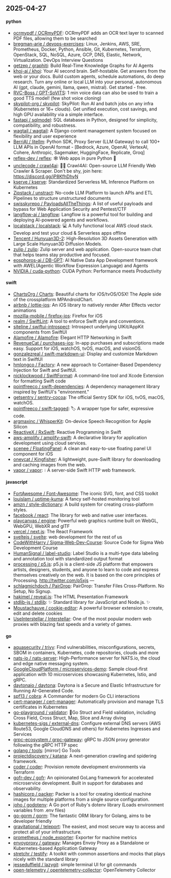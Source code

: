 ## 2025-04-27

#### python
* [ocrmypdf / OCRmyPDF](https://github.com/ocrmypdf/OCRmyPDF): OCRmyPDF adds an OCR text layer to scanned PDF files, allowing them to be searched
* [bregman-arie / devops-exercises](https://github.com/bregman-arie/devops-exercises): Linux, Jenkins, AWS, SRE, Prometheus, Docker, Python, Ansible, Git, Kubernetes, Terraform, OpenStack, SQL, NoSQL, Azure, GCP, DNS, Elastic, Network, Virtualization. DevOps Interview Questions
* [getzep / graphiti](https://github.com/getzep/graphiti): Build Real-Time Knowledge Graphs for AI Agents
* [khoj-ai / khoj](https://github.com/khoj-ai/khoj): Your AI second brain. Self-hostable. Get answers from the web or your docs. Build custom agents, schedule automations, do deep research. Turn any online or local LLM into your personal, autonomous AI (gpt, claude, gemini, llama, qwen, mistral). Get started - free.
* [RVC-Boss / GPT-SoVITS](https://github.com/RVC-Boss/GPT-SoVITS): 1 min voice data can also be used to train a good TTS model! (few shot voice cloning)
* [skypilot-org / skypilot](https://github.com/skypilot-org/skypilot): SkyPilot: Run AI and batch jobs on any infra (Kubernetes or 16+ clouds). Get unified execution, cost savings, and high GPU availability via a simple interface.
* [fastapi / sqlmodel](https://github.com/fastapi/sqlmodel): SQL databases in Python, designed for simplicity, compatibility, and robustness.
* [wagtail / wagtail](https://github.com/wagtail/wagtail): A Django content management system focused on flexibility and user experience
* [BerriAI / litellm](https://github.com/BerriAI/litellm): Python SDK, Proxy Server (LLM Gateway) to call 100+ LLM APIs in OpenAI format - [Bedrock, Azure, OpenAI, VertexAI, Cohere, Anthropic, Sagemaker, HuggingFace, Replicate, Groq]
* [reflex-dev / reflex](https://github.com/reflex-dev/reflex): 🕸️ Web apps in pure Python 🐍
* [unclecode / crawl4ai](https://github.com/unclecode/crawl4ai): 🚀🤖 Crawl4AI: Open-source LLM Friendly Web Crawler & Scraper. Don't be shy, join here: https://discord.gg/jP8KfhDhyN
* [kserve / kserve](https://github.com/kserve/kserve): Standardized Serverless ML Inference Platform on Kubernetes
* [Zipstack / unstract](https://github.com/Zipstack/unstract): No-code LLM Platform to launch APIs and ETL Pipelines to structure unstructured documents
* [swisskyrepo / PayloadsAllTheThings](https://github.com/swisskyrepo/PayloadsAllTheThings): A list of useful payloads and bypass for Web Application Security and Pentest/CTF
* [langflow-ai / langflow](https://github.com/langflow-ai/langflow): Langflow is a powerful tool for building and deploying AI-powered agents and workflows.
* [localstack / localstack](https://github.com/localstack/localstack): 💻 A fully functional local AWS cloud stack. Develop and test your cloud & Serverless apps offline
* [Tencent / Hunyuan3D-2](https://github.com/Tencent/Hunyuan3D-2): High-Resolution 3D Assets Generation with Large Scale Hunyuan3D Diffusion Models.
* [zulip / zulip](https://github.com/zulip/zulip): Zulip server and web application. Open-source team chat that helps teams stay productive and focused.
* [eosphoros-ai / DB-GPT](https://github.com/eosphoros-ai/DB-GPT): AI Native Data App Development framework with AWEL(Agentic Workflow Expression Language) and Agents
* [NVIDIA / cuda-python](https://github.com/NVIDIA/cuda-python): CUDA Python: Performance meets Productivity

#### swift
* [ChartsOrg / Charts](https://github.com/ChartsOrg/Charts): Beautiful charts for iOS/tvOS/OSX! The Apple side of the crossplatform MPAndroidChart.
* [airbnb / lottie-ios](https://github.com/airbnb/lottie-ios): An iOS library to natively render After Effects vector animations
* [mozilla-mobile / firefox-ios](https://github.com/mozilla-mobile/firefox-ios): Firefox for iOS
* [realm / SwiftLint](https://github.com/realm/SwiftLint): A tool to enforce Swift style and conventions.
* [siteline / swiftui-introspect](https://github.com/siteline/swiftui-introspect): Introspect underlying UIKit/AppKit components from SwiftUI
* [Alamofire / Alamofire](https://github.com/Alamofire/Alamofire): Elegant HTTP Networking in Swift
* [RevenueCat / purchases-ios](https://github.com/RevenueCat/purchases-ios): In-app purchases and subscriptions made easy. Support for iOS, watchOS, tvOS, macOS, and visionOS.
* [gonzalezreal / swift-markdown-ui](https://github.com/gonzalezreal/swift-markdown-ui): Display and customize Markdown text in SwiftUI
* [hmlongco / Factory](https://github.com/hmlongco/Factory): A new approach to Container-Based Dependency Injection for Swift and SwiftUI.
* [nicklockwood / SwiftFormat](https://github.com/nicklockwood/SwiftFormat): A command-line tool and Xcode Extension for formatting Swift code
* [pointfreeco / swift-dependencies](https://github.com/pointfreeco/swift-dependencies): A dependency management library inspired by SwiftUI's "environment."
* [getsentry / sentry-cocoa](https://github.com/getsentry/sentry-cocoa): The official Sentry SDK for iOS, tvOS, macOS, watchOS.
* [pointfreeco / swift-tagged](https://github.com/pointfreeco/swift-tagged): 🏷 A wrapper type for safer, expressive code.
* [argmaxinc / WhisperKit](https://github.com/argmaxinc/WhisperKit): On-device Speech Recognition for Apple Silicon
* [ReactiveX / RxSwift](https://github.com/ReactiveX/RxSwift): Reactive Programming in Swift
* [aws-amplify / amplify-swift](https://github.com/aws-amplify/amplify-swift): A declarative library for application development using cloud services.
* [scenee / FloatingPanel](https://github.com/scenee/FloatingPanel): A clean and easy-to-use floating panel UI component for iOS
* [onevcat / Kingfisher](https://github.com/onevcat/Kingfisher): A lightweight, pure-Swift library for downloading and caching images from the web.
* [vapor / vapor](https://github.com/vapor/vapor): 💧 A server-side Swift HTTP web framework.

#### javascript
* [FortAwesome / Font-Awesome](https://github.com/FortAwesome/Font-Awesome): The iconic SVG, font, and CSS toolkit
* [louislam / uptime-kuma](https://github.com/louislam/uptime-kuma): A fancy self-hosted monitoring tool
* [amzn / style-dictionary](https://github.com/amzn/style-dictionary): A build system for creating cross-platform styles.
* [facebook / react](https://github.com/facebook/react): The library for web and native user interfaces.
* [playcanvas / engine](https://github.com/playcanvas/engine): Powerful web graphics runtime built on WebGL, WebGPU, WebXR and glTF
* [vercel / next.js](https://github.com/vercel/next.js): The React Framework
* [sveltejs / svelte](https://github.com/sveltejs/svelte): web development for the rest of us
* [CodeWithHarry / Sigma-Web-Dev-Course](https://github.com/CodeWithHarry/Sigma-Web-Dev-Course): Source Code for Sigma Web Development Course
* [HumanSignal / label-studio](https://github.com/HumanSignal/label-studio): Label Studio is a multi-type data labeling and annotation tool with standardized output format
* [processing / p5.js](https://github.com/processing/p5.js): p5.js is a client-side JS platform that empowers artists, designers, students, and anyone to learn to code and express themselves creatively on the web. It is based on the core principles of Processing. http://twitter.com/p5xjs —
* [schlagmichdoch / PairDrop](https://github.com/schlagmichdoch/PairDrop): PairDrop: Transfer Files Cross-Platform. No Setup, No Signup.
* [hakimel / reveal.js](https://github.com/hakimel/reveal.js): The HTML Presentation Framework
* [stdlib-js / stdlib](https://github.com/stdlib-js/stdlib): ✨ Standard library for JavaScript and Node.js. ✨
* [Moustachauve / cookie-editor](https://github.com/Moustachauve/cookie-editor): A powerful browser extension to create, edit and delete cookies
* [UseInterstellar / Interstellar](https://github.com/UseInterstellar/Interstellar): One of the most popular modern web proxies with blazing fast speeds and a variety of games.

#### go
* [aquasecurity / trivy](https://github.com/aquasecurity/trivy): Find vulnerabilities, misconfigurations, secrets, SBOM in containers, Kubernetes, code repositories, clouds and more
* [nats-io / nats-server](https://github.com/nats-io/nats-server): High-Performance server for NATS.io, the cloud and edge native messaging system.
* [GoogleCloudPlatform / microservices-demo](https://github.com/GoogleCloudPlatform/microservices-demo): Sample cloud-first application with 10 microservices showcasing Kubernetes, Istio, and gRPC.
* [daytonaio / daytona](https://github.com/daytonaio/daytona): Daytona is a Secure and Elastic Infrastructure for Running AI-Generated Code.
* [spf13 / cobra](https://github.com/spf13/cobra): A Commander for modern Go CLI interactions
* [cert-manager / cert-manager](https://github.com/cert-manager/cert-manager): Automatically provision and manage TLS certificates in Kubernetes
* [go-playground / validator](https://github.com/go-playground/validator): 💯Go Struct and Field validation, including Cross Field, Cross Struct, Map, Slice and Array diving
* [kubernetes-sigs / external-dns](https://github.com/kubernetes-sigs/external-dns): Configure external DNS servers (AWS Route53, Google CloudDNS and others) for Kubernetes Ingresses and Services
* [grpc-ecosystem / grpc-gateway](https://github.com/grpc-ecosystem/grpc-gateway): gRPC to JSON proxy generator following the gRPC HTTP spec
* [golang / tools](https://github.com/golang/tools): [mirror] Go Tools
* [projectdiscovery / katana](https://github.com/projectdiscovery/katana): A next-generation crawling and spidering framework.
* [coder / coder](https://github.com/coder/coder): Provision remote development environments via Terraform
* [gofr-dev / gofr](https://github.com/gofr-dev/gofr): An opinionated GoLang framework for accelerated microservice development. Built in support for databases and observability.
* [hashicorp / packer](https://github.com/hashicorp/packer): Packer is a tool for creating identical machine images for multiple platforms from a single source configuration.
* [joho / godotenv](https://github.com/joho/godotenv): A Go port of Ruby's dotenv library (Loads environment variables from .env files)
* [go-gorm / gorm](https://github.com/go-gorm/gorm): The fantastic ORM library for Golang, aims to be developer friendly
* [gravitational / teleport](https://github.com/gravitational/teleport): The easiest, and most secure way to access and protect all of your infrastructure.
* [prometheus / node_exporter](https://github.com/prometheus/node_exporter): Exporter for machine metrics
* [envoyproxy / gateway](https://github.com/envoyproxy/gateway): Manages Envoy Proxy as a Standalone or Kubernetes-based Application Gateway
* [stretchr / testify](https://github.com/stretchr/testify): A toolkit with common assertions and mocks that plays nicely with the standard library
* [jesseduffield / lazygit](https://github.com/jesseduffield/lazygit): simple terminal UI for git commands
* [open-telemetry / opentelemetry-collector](https://github.com/open-telemetry/opentelemetry-collector): OpenTelemetry Collector
